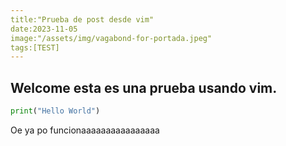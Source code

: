 ```yaml
---
title:"Prueba de post desde vim" 
date:2023-11-05
image:"/assets/img/vagabond-for-portada.jpeg"
tags:[TEST]
---
```

## Welcome esta es una prueba usando vim.

```python
print("Hello World")
```
Oe ya po funcionaaaaaaaaaaaaaaaa
